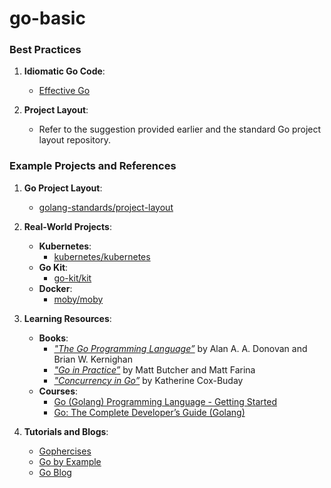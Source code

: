 # go-basic

### Best Practices

1. **Idiomatic Go Code**:
   - [Effective Go](https://golang.org/doc/effective_go.html)

2. **Project Layout**:
   - Refer to the suggestion provided earlier and the standard Go project layout repository.

### Example Projects and References

1. **Go Project Layout**:
   - [golang-standards/project-layout](https://github.com/golang-standards/project-layout)

2. **Real-World Projects**:
   - **Kubernetes**:
      - [kubernetes/kubernetes](https://github.com/kubernetes/kubernetes)
   - **Go Kit**:
      - [go-kit/kit](https://github.com/go-kit/kit)
   - **Docker**:
      - [moby/moby](https://github.com/moby/moby)

3. **Learning Resources**:
   - **Books**:
      - *["The Go Programming Language”](https://www.amazon.com/Go-Programming-Language-Alan-Donovan/dp/0134190440)* by
        Alan A. A. Donovan and Brian W. Kernighan
      - *["Go in Practice”](https://www.manning.com/books/go-in-practice)* by Matt Butcher and Matt Farina
      - *["Concurrency in Go”](https://www.oreilly.com/library/view/concurrency-in-go/9781491941294/)* by Katherine
        Cox-Buday
   - **Courses**:
      - [Go (Golang) Programming Language - Getting Started](https://www.udemy.com/course/go-the-complete-developers-guide/)
      - [Go: The Complete Developer’s Guide (Golang)](https://www.udemy.com/course/go-programming-language/)

4. **Tutorials and Blogs**:
   - [Gophercises](https://gophercises.com/)
   - [Go by Example](https://gobyexample.com/)
   - [Go Blog](https://blog.golang.org/)